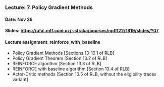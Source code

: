 ### Lecture: 7. Policy Gradient Methods
#### Date: Nov 26
#### Slides: https://ufal.mff.cuni.cz/~straka/courses/npfl122/1819/slides/?07
#### Lecture assignment: reinforce_with_baseline

- Policy Gradient Methods [Sections 13-13.1 of RLB]
- Policy Gradient Theorem [Section 13.2 of RLB]
- REINFORCE algorithm [Section 13.3 of RLB]
- REINFORCE with baseline algorithm [Section 13.4 of RLB]
- Actor-Critic methods [Section 13.5 of RLB, without the eligibility traces variant]
